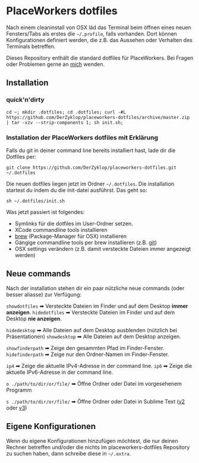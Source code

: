 # PlaceWorkers dotfiles

Nach einem cleaninstall von OSX läd das Terminal beim öffnen eines neuen Fensters/Tabs als erstes die `~/.profile`, falls vorhanden. Dort können Konfigurationen definiert werden, die z.B. das Aussehen oder Verhalten des Terminals betreffen.

Dieses Repository enthält die standard dotfiles für PlaceWorkers. Bei Fragen oder Problemen gerne an [mich](mailto:mail@der-zyklop.de) wenden.

## Installation

### quick'n'dirty

    cd ~; mkdir .dotfiles; cd .dotfiles; curl -#L https://github.com/DerZyklop/placeworkers-dotfiles/archive/master.zip | tar -xzv --strip-components 1; sh init.sh;

### Installation der PlaceWorkers dotfiles mit Erklärung

Falls du git in deiner command line bereits installiert hast, lade dir die Dotfiles per:

    git clone https://github.com/DerZyklop/placeworkers-dotfiles.git ~/.dotfiles

Die neuen dotfiles liegen jetzt im Ordner `~/.dotfiles`. Die installation startest du indem du die init-datei ausführst. Das geht so:

    sh ~/.dotfiles/init.sh

Was jetzt passiert ist folgendes: 

- Symlinks für die dotfiles im User-Ordner setzen.
- XCode commandline tools installieren
- [brew](http://brew.sh/) (Package-Manager für OSX) installieren
- Gängige commandline tools per brew installieren (z.B. [git](http://git-scm.com/))
- OSX settings verändern (z.B. damit versteckte Dateien immer angezeigt werden)

## Neue commands

Nach der installation stehen dir ein paar nützliche neue commands (oder besser aliasse) zur Verfügung:

`showdotfiles` ➡ Versteckte Dateien im Finder und auf dem Desktop **immer anzeigen**.
`hidedotfiles` ➡ Versteckte Dateien im Finder und auf dem Desktop **nie anzeigen**.

`hidedesktop` ➡ Alle Dateien auf dem Desktop ausblenden (nützlich bei Präsentationen)
`showdesktop` ➡ Alle Dateien auf dem Desktop anzeigen.

`showfinderpath` ➡ Zeige den gesammten Pfad im Finder-Fenster.
`hidefinderpath` ➡ Zeige nur den Ordner-Namen im Finder-Fenster.

`ip4` ➡ Zeige die aktuelle IPv4-Adresse in der command line.
`ip6` ➡ Zeige die aktuelle IPv6-Adresse in der command line.

`o ./path/to/dir/or/file/` ➡ Öffne Ordner oder Datei im vorgesehenem Programm

`s ./path/to/dir/or/file/` ➡ Öffne Ordner oder Datei in Sublime Text ([v2](http://www.sublimetext.com/) oder [v3](http://www.sublimetext.com/3))

## Eigene Konfigurationen

Wenn du eigene Konfigurationen hinzufügen möchtest, die nur deinen Rechner betreffen und/oder die nichts im placeworkers-dotfiles Repository zu suchen haben, dann schreibe diese in `~/.extra`.
